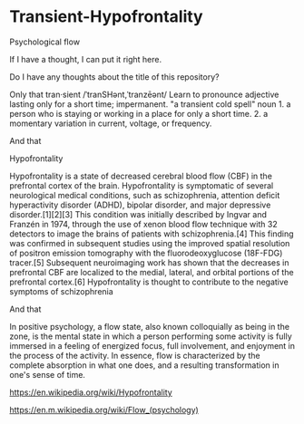 # Transient-Hypofrontality
Psychological flow

If I have a thought, I can put it right here.

Do I have any thoughts about the title of this repository?

Only that 
tran·sient
/ˈtranSHənt,ˈtranzēənt/
Learn to pronounce
adjective
lasting only for a short time; impermanent.
"a transient cold spell"
noun
1.
a person who is staying or working in a place for only a short time.
2.
a momentary variation in current, voltage, or frequency.

And that




Hypofrontality






Hypofrontality is a state of decreased cerebral blood flow (CBF) in the prefrontal cortex of the brain. Hypofrontality is symptomatic of several neurological medical conditions, such as schizophrenia, attention deficit hyperactivity disorder (ADHD), bipolar disorder, and major depressive disorder.[1][2][3] This condition was initially described by Ingvar and Franzén in 1974, through the use of xenon blood flow technique with 32 detectors to image the brains of patients with schizophrenia.[4] This finding was confirmed in subsequent studies using the improved spatial resolution of positron emission tomography with the fluorodeoxyglucose (18F-FDG) tracer.[5] Subsequent neuroimaging work has shown that the decreases in prefrontal CBF are localized to the medial, lateral, and orbital portions of the prefrontal cortex.[6] Hypofrontality is thought to contribute to the negative symptoms of schizophrenia

And that

In positive psychology, a flow state, also known colloquially as being in the zone, is the mental state in which a person performing some activity is fully immersed in a feeling of energized focus, full involvement, and enjoyment in the process of the activity. In essence, flow is characterized by the complete absorption in what one does, and a resulting transformation in one's sense of time.



https://en.wikipedia.org/wiki/Hypofrontality

https://en.m.wikipedia.org/wiki/Flow_(psychology)
